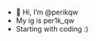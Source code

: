 - 👋 Hi, I’m @perikqw 
- My ig is per1k_qw
- Starting with coding :)

<!---
perikqw/perikqw is a ✨ special ✨ repository because its `README.md` (this file) appears on your GitHub profile.
You can click the Preview link to take a look at your changes.
--->
